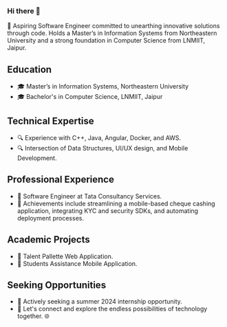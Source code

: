 ### Hi there 👋

🚀 Aspiring Software Engineer committed to unearthing innovative solutions through code. Holds a Master’s in Information Systems from Northeastern University and a strong foundation in Computer Science from LNMIIT, Jaipur.

## Education
- 🎓 Master’s in Information Systems, Northeastern University
- 🎓 Bachelor's in Computer Science, LNMIIT, Jaipur

## Technical Expertise
- 🔍 Experience with C++, Java, Angular, Docker, and AWS.
- 🔍 Intersection of Data Structures, UI/UX design, and Mobile Development.

## Professional Experience
- 🌟 Software Engineer at Tata Consultancy Services.
- 🌟 Achievements include streamlining a mobile-based cheque cashing application, integrating KYC and security SDKs, and automating deployment processes.

## Academic Projects
- 📱 Talent Pallette Web Application.
- 📱 Students Assistance Mobile Application.

## Seeking Opportunities
- 💬 Actively seeking a summer 2024 internship opportunity.
- 💬 Let's connect and explore the endless possibilities of technology together. 🌐
